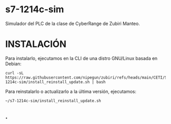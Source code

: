 # s7-1214c-sim

Simulador del PLC de la clase de CyberRange de Zubiri Manteo.

# INSTALACIÓN

Para instalarlo, ejecutamos en la CLI de una distro GNU/Linux basada en Debian:

```
curl -sL https://raw.githubusercontent.com/nipegun/zubiri/refs/heads/main/CETI/SegInd/s7-1214c-sim/install_reinstall_update.sh | bash
```

Para reinstalarlo o actualizarlo a la última versión, ejecutamos:

```
~/s7-1214c-sim/install_reinstall_update.sh
```

## .


